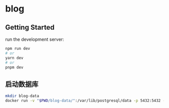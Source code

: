 # blog

## Getting Started

run the development server:

```bash
npm run dev
# or
yarn dev
# or
pnpm dev
```

## 启动数据库

```bash
mkdir blog-data
docker run -v "$PWD/blog-data/":/var/lib/postgresql/data -p 5432:5432 -e POSTGRES_USER=blog -e POSTGRES_HOST_AUTH_METHOD=trust -d postgres:12.2
```
